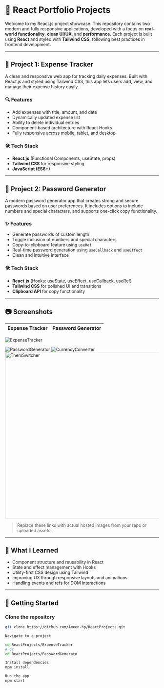 # 💼 React Portfolio Projects

Welcome to my React.js project showcase. This repository contains two modern and fully responsive applications, developed with a focus on **real-world functionality**, **clean UI/UX**, and **performance**. Each project is built using **React** and styled with **Tailwind CSS**, following best practices in frontend development.

---

## 📌 Project 1: Expense Tracker

A clean and responsive web app for tracking daily expenses. Built with React.js and styled using Tailwind CSS, this app lets users add, view, and manage their expense history easily.

### 🔍 Features

- Add expenses with title, amount, and date
- Dynamically updated expense list
- Ability to delete individual entries
- Component-based architecture with React Hooks
- Fully responsive across mobile, tablet, and desktop

### 🛠 Tech Stack

- **React.js** (Functional Components, useState, props)
- **Tailwind CSS** for responsive styling
- **JavaScript (ES6+)**

---

## 🔐 Project 2: Password Generator

A modern password generator app that creates strong and secure passwords based on user preferences. It includes options to include numbers and special characters, and supports one-click copy functionality.

### ✨ Features

- Generate passwords of custom length
- Toggle inclusion of numbers and special characters
- Copy-to-clipboard feature using `useRef`
- Real-time password generation using `useCallback` and `useEffect`
- Clean and intuitive interface

### 🛠 Tech Stack

- **React.js** (Hooks: useState, useEffect, useCallback, useRef)
- **Tailwind CSS** for polished UI and transitions
- **Clipboard API** for copy functionality

---

## 📷 Screenshots

| Expense Tracker | Password Generator |
|-----------------|--------------------|

![ExpenseTracker](https://github.com/user-attachments/assets/32386687-bcd3-4cf4-a107-09eb10b2e436)

![PasswordGenerator](https://github.com/user-attachments/assets/d7dc8586-e9e7-46a0-bdd6-01a29f6423b1)
![CurrencyConverter](https://github.com/user-attachments/assets/25a32ba8-da8e-4115-8cb2-31e06bdc79e5)
<img width="716" height="543" alt="ThemSwitcher" src="https://github.com/user-attachments/assets/154d0e5c-c711-4ec5-b49c-0cc3f5cb0ec2" />



> Replace these links with actual hosted images from your repo or uploaded assets.

---

## 🧠 What I Learned

- Component structure and reusability in React
- State and effect management with Hooks
- Utility-first CSS design using Tailwind
- Improving UX through responsive layouts and animations
- Handling events and refs for DOM interactions

---

## 🚀 Getting Started

### Clone the repository
```bash
git clone https://github.com/Ameen-hp/ReactProjects.git

Navigate to a project

cd ReactProjects/ExpenseTracker
# or
cd ReactProjects/PasswordGenerato

Install dependencies
npm install

Run the app
npm start
